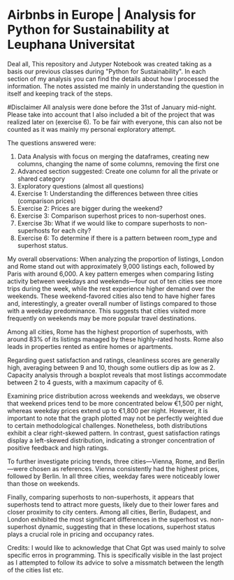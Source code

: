 # Airbnbs in Europe | Analysis for Python for Sustainability at Leuphana Universitat 

Deal all, 
This repository and Jutyper Notebook was created taking as a basis our previous classes during "Python for Sustainability". 
In each section of my analysis you can find the details about how I processed the information. The notes assisted me mainly in understanding the question in itself and keeping track of the steps. 

#Disclaimer
All analysis were done before the 31st of January mid-night. Please take into account that I also included a bit of the project that was realized later on (exercise 6). 
To be fair with everyone, this can also not be counted as it was mainly my personal exploratory attempt. 

The questions answered were: 
1) Data Analysis with focus on merging the dataframes, creating new columns, changing the name of some columns, removing the first one
2) Advanced section suggested: Create one column for all the private or shared category
3) Exploratory questions (almost all questions)
4) Exercise 1: Understanding the differences between three cities (comparison prices)
5) Exercise 2: Prices are bigger during the weekend?
6) Exercise 3: Comparison superhost prices to non-superhost ones.
7) Exercise 3b: What if we would like to compare superhosts to non-superhosts for each city?
8) Exercise 6: To determine if there is a pattern between room_type and superhost status. 

My overall observations: 
When analyzing the proportion of listings, London and Rome stand out with approximately 9,000 listings each, followed by Paris with around 6,000. A key pattern emerges when comparing listing activity between weekdays and weekends—four out of ten cities see more trips during the week, while the rest experience higher demand over the weekends. These weekend-favored cities also tend to have higher fares and, interestingly, a greater overall number of listings compared to those with a weekday predominance. This suggests that cities visited more frequently on weekends may be more popular travel destinations.

Among all cities, Rome has the highest proportion of superhosts, with around 83% of its listings managed by these highly-rated hosts. Rome also leads in properties rented as entire homes or apartments.

Regarding guest satisfaction and ratings, cleanliness scores are generally high, averaging between 9 and 10, though some outliers dip as low as 2. Capacity analysis through a boxplot reveals that most listings accommodate between 2 to 4 guests, with a maximum capacity of 6.

Examining price distribution across weekends and weekdays, we observe that weekend prices tend to be more concentrated below €1,500 per night, whereas weekday prices extend up to €1,800 per night. However, it is important to note that the graph plotted may not be perfectly weighted due to certain methodological challenges. Nonetheless, both distributions exhibit a clear right-skewed pattern. In contrast, guest satisfaction ratings display a left-skewed distribution, indicating a stronger concentration of positive feedback and high ratings.

To further investigate pricing trends, three cities—Vienna, Rome, and Berlin—were chosen as references. Vienna consistently had the highest prices, followed by Berlin. In all three cities, weekday fares were noticeably lower than those on weekends.

Finally, comparing superhosts to non-superhosts, it appears that superhosts tend to attract more guests, likely due to their lower fares and closer proximity to city centers. Among all cities, Berlin, Budapest, and London exhibited the most significant differences in the superhost vs. non-superhost dynamic, suggesting that in these locations, superhost status plays a crucial role in pricing and occupancy rates.



Credits: I would like to acknowledge that Chat Gpt was used mainly to solve specific erros in programming. This is specifically visible in the last project as I attempted to follow its advice to solve a missmatch between the length of the cities list etc. 
